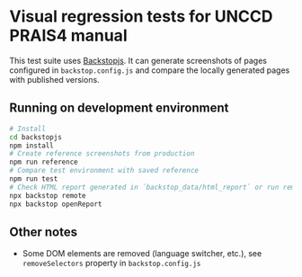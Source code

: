 # Visual regression tests for UNCCD PRAIS4 manual

This test suite uses [Backstopjs](https://github.com/garris/BackstopJS).
It can generate screenshots of pages configured in `backstop.config.js` and compare the locally generated pages with published versions.

## Running on development environment

```bash
# Install
cd backstopjs
npm install
# Create reference screenshots from production
npm run reference
# Compare test environment with saved reference
npm run test
# Check HTML report generated in `backstop_data/html_report` or run remote http server and open http://localhost:3000/backstop_data/html_report/
npx backstop remote
npx backstop openReport
```

## Other notes

- Some DOM elements are removed (language switcher, etc.), see `removeSelectors` property in `backstop.config.js`
